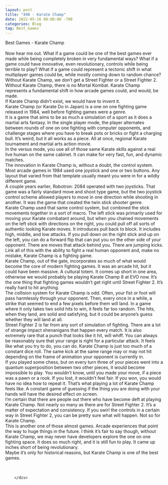```yaml
---
layout: post
title: "498 - Karate Champ"
date: 2022-05-16 00:00:00 -700
categories: Blog
tag: Best_Games
---
```


<div class="blog-content">
				<div class="paragraph"><span><span>Best Games - Karate Champ</span></span><br><span></span><br><span><span>Now hear me out. What if a game could be one of the best games ever made while being completely broken in very fundamental ways? What if a game could have innovative, even revolutionary, controls while being terrible to play? What if a game could represent a tectonic shift in what multiplayer games could be, while mostly coming down to random chance?</span></span><br><span></span><span><span>Without Karate Champ, we don&rsquo;t get a Street Fighter or a Street Fighter 2. Without Karate Champ, there is no Mortal Kombat. Karate Champ represents a fundamental shift in how arcade games could, and would, be made.</span></span><br><span></span><span><span>If Karate Champ didn&rsquo;t exist, we would have to invent it.</span></span><br><span></span><span><span>Karate Champ (or Karate Do in Japan) is a one on one fighting game released in 1984, well before fighting games were a genre.&nbsp;</span></span><br><span></span><span><span>It is a game that aims to be as much a simulation of a sport as it does a martial arts fantasy. In the single player mode, the player alternates between rounds of one on one fighting with computer opponents, and challenge stages where you have to break pots or bricks or fight a charging bull. It&rsquo;s weird, but it all works as a piece. All at once, regional Karate tournament and martial arts action movie.</span></span><br><span></span><span><span>In the versus mode, you use all of those same Karate skills against a real live human on the same cabinet. It can make for very fast, fun, and dynamic matches.</span></span><br><span></span><span><span>The innovation in Karate Champ is, without a doubt, the control system. Most arcade games in 1984 used one joystick and one or two buttons. Any layout that varied from that template usually meant you were in for a wildly different game.&nbsp;</span></span><br><span></span><span><span>A couple years earlier, Robotron: 2084 operated with two joysticks. That game was a fairly standard move and shoot type game, but the two joystick control scheme allowed players to move in one direction while shooting in another. It was the game that created the twin stick shooter genre.</span></span><br><span></span><span><span>Karate Champ used that same control system, but combined the stick movements together in a sort of macro. The left stick was primarily used for moving your Karate combatant around, but when you chained movements on the left stick with directions on the right, you could pull off all sorts of authentic looking Karate moves. It introduces pull back to block. It includes high, middle, and low attacks. If you pull down on the right stick and up on the left, you can do a forward flip that can put you on the other side of your opponent. There are moves that attack behind you. There are jumping kicks. Link all of this with the ability to fight a real human opponent and, make no mistake, Karate Champ is a fighting game.&nbsp;</span></span><br><span></span><span><span>Karate Champ, out of the gate, incorporates so much of what would become the core of modern fighting games. It was an arcade hit, but it could have been massive. A cultural totem. It comes up short in one area, otherwise we would probably be playing Karate Champ 8 at EVO now. It&rsquo;s the one thing that fighting games wouldn&rsquo;t get right until Street Fighter 2. It&rsquo;s really hard to hit anything.</span></span><br><span></span><span><span>The collision system for Karate Champ is odd. Often, your fist or foot will pass harmlessly through your opponent. Then, every once in a while, a strike that seemed to end a few pixels before them will land. In a game where it only takes two solid hits to win, it feels far too random. The hits, when they land, are solid and satisfying, but it could be anyone&rsquo;s guess whether they will land at all.</span></span><br><span></span><span><span>Street Fighter 2 is far from any sort of simulation of fighting. There are a lot of strange impact shenanigans that happen every match. It is also extremely rare that a punch that looks like it hit, will whiff. You can always be reasonably sure that your range is right for a particular attack. It feels like what you try to do, you can do. Karate Champ is just too much of a constant dice roll. The same kick at the same range may or may not hit depending on the frame of animation your opponent is currently in.&nbsp;</span></span><br><span></span><span><span>If you played some chess, but on every turn three of your pieces went into a quantum superposition between two other pieces, it would become impossible to play. You wouldn&rsquo;t know, until you made your move, if a piece was a pawn or a rook. If you lost, it wouldn&rsquo;t feel fair. If you won, you would have no idea how to repeat it. That&rsquo;s what playing a lot of Karate Champ feels like. A constant game of guessing if the thing you are doing with your hands will have the desired effect on screen.</span></span><br><span></span><span><span>I&rsquo;m certain that there are people out there who have become deft at playing Karate Champ. Not nearly so many as there are for Street Fighter 2. It&rsquo;s a matter of expectation and consistency. If you swirl the controls in a certain way in Street Fighter 2, you can be pretty sure what will happen. Not so for Karate Champ.</span></span><br><span></span><span><span>This is another one of those almost games. Arcade experiences that point the way to huge things in the future. I think it&rsquo;s fair to say though, without Karate Champ, we may never have developers explore the one on one fighting space. It does so much right, and it is still fun to play. It came up inches short of being revolutionary.</span></span><br><span></span><span><span>Maybe it&rsquo;s only for historical reasons, but Karate Champ is one of the best games.</span></span><br><span></span><br>&#8203;</div>

		</div>
        